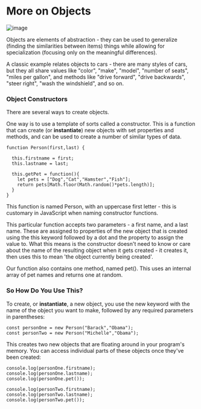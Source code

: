 # More on Objects

![image](https://user-images.githubusercontent.com/70717743/159571305-c9cd1794-534c-4e39-9aff-bc619a4a3b8c.png)


Objects are elements of abstraction - they can be used to generalize (finding the similarities between items) 
things while allowing for specialization (focusing only on the meaningful differences).

A classic example relates objects to cars - there are many styles of cars, but they all share values like "color", "make", "model", "number of seats", "miles per gallon", and methods like "drive forward", "drive backwards", "steer right", "wash the windshield", and so on.

### Object Constructors
There are several ways to create objects.

One way is to use a template of sorts called a constructor. This is a function that can create (or **instantiate**) new objects with set properties and methods, and can be used to create a number of similar types of data.

```
function Person(first,last) {
    
  this.firstname = first;
  this.lastname = last;

  this.getPet = function(){
    let pets = ["Dog","Cat","Hamster","Fish"];
    return pets[Math.floor(Math.random()*pets.length)];
  }  
}
```

This function is named Person, with an uppercase first letter - this is customary in JavaScript when naming constructor functions.

This particular function accepts two parameters - a first name, and a last name. These are assigned to properties of the new object that is created using the this keyword followed by a dot and the property to assign the value to. What this means is the constructor doesn't need to know or care about the name of the resulting object when it gets created - it creates it, then uses this to mean 'the object currently being created'.

Our function also contains one method, named pet(). This uses an internal array of pet names and returns one at random.

### So How Do You Use This?
To create, or **instantiate**, a new object, you use the new keyword with the name of the object you want to make, followed by any required parameters in parentheses:
```
const personOne = new Person("Barack","Obama");
const personTwo = new Person("Michelle","Obama");
```

This creates two new objects that are floating around in your program's memory. You can access individual parts of these objects once they've been created:

```
console.log(personOne.firstname);
console.log(personOne.lastname);
console.log(personOne.pet());

console.log(personTwo.firstname);
console.log(personTwo.lastname);
console.log(personTwo.pet());

```
